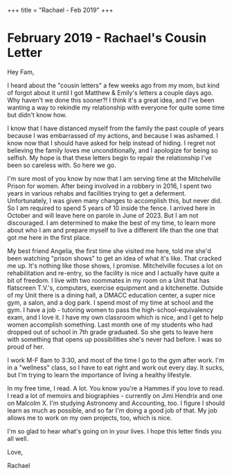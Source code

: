 +++
title = "Rachael - Feb 2019"
+++

# February 2019 - Rachael's Cousin Letter

Hey Fam,

I heard about the "cousin letters" a few weeks ago from my mom, but kind of forgot about it until I got Matthew & Emily's letters a couple days ago.
Why haven't we done this sooner?!
I think it's a great idea, and I've been wanting a way to rekindle my relationship with everyone for quite some time but didn't know how.

I know that I have distanced myself from the family the past couple of years because I was embarrassed of my actions, and because I was ashamed.
I know now that I should have asked for help instead of hiding.
I regret not believing the family loves me unconditionally, and I apologize for being so selfish.
My hope is that these letters begin to repair the relationship I've been so careless with.
So here we go.

I'm sure most of you know by now that I am serving time at the Mitchelville Prison for women.
After being involved in a robbery in 2016, I spent two years in various rehabs and facilities trying to get a deferment.
Unfortunately, I was given many changes to accomplish this, but never did.
So I am required to spend 5 years of 10 inside the fence.
I arrived here in October and will leave here on parole in June of 2023.
But I am not discouraged.
I am determined to make the best of my time, to learn more about who I am and prepare myself to live a different life than the one that got me here in the first place.

My best friend Angelia, the first time she visited me here, told me she'd been watching "prison shows" to get an idea of what it's like.
That cracked me up.
It's nothing like those shows, I promise.
Mitchelville focuses a lot on rehabilitation and re-entry, so the facility is nice and I actually have quite a bit of freedom.
I live with two roommates in my room on a Unit that has flatscreen T.V.'s, computers, exercise equipment and a kitchenette.
Outside of my Unit there is a dining hall, a DMACC education center, a super nice gym, a salon, and a dog park.
I spend most of my time at school and the gym.
I have a job - tutoring women to pass the high-school-equivalency exam, and I love it.
I have my own classroom which is nice, and I get to help women accomplish something.
Last month one of my students who had dropped out of school in 7th grade graduated.
So she gets to leave here with something that opens up possibilities she's never had before.
I was so proud of her.

I work M-F 8am to 3:30, and most of the time I go to the gym after work.
I'm in a "wellness" class, so I have to eat right and work out every day.
It sucks, but I'm trying to learn the importance of living a healthy lifestyle.

In my free time, I read.
A lot.
You know you're a Hammes if you love to read.
I read a lot of memoirs and biographies - currently on Jimi Hendrix and one on Malcolm X.
I'm studying Astronomy and Accounting, too.
I figure I should learn as much as possible, and so far I'm doing a good job of that.
My job allows me to work on my own projects, too, which is nice.

I'm so glad to hear what's going on in your lives.
I hope this letter finds you all well.

Love,

Rachael
